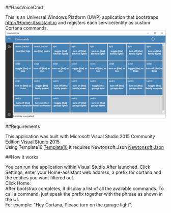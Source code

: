 ##HassVoiceCmd

This is an Universal Windows Platform (UWP) application that bootstraps <a href="http://Home-Assistant.io">http://Home-Assistant.io</a> and registers each service/entity as custom Cortana commands.
![Screen](HassVoiceCmd-Screen.png)

##Requirements

This application was built with Microsoft Visual Studio 2015 Community Edition [Visual Studio 2015](https://www.visualstudio.com/vs/community)<br>
Using Template10 [Template10](https://github.com/Windows-XAML/Template10)
It requires Newtonsoft.Json [Newtonsoft.Json](http://www.newtonsoft.com/json">http://www.newtonsoft.com/json)

##How it works

You can run the application within Visual Studio
After launched. Click Settings, enter your Home-assistant web address, a prefix for cortana and the entities you want filtered out.<br>
Click Home.<br>
After bootstrap completes, it display a list of all the available commands.
To call a command, just speak the prefix together with the phrase as shown in the UI.<br>
For example: "Hey Cortana, Please turn on the garage light".
